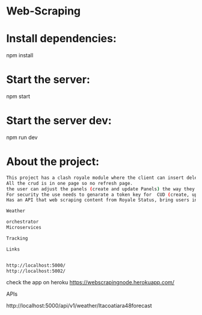 # Web-Scraping

# Install dependencies:
npm install 

# Start the server:
npm start 

# Start the server dev:
npm run dev 

# About the project:

```sh
This project has a clash royale module where the client can insert delete and update content to manage the day to day game.
All the crud is in one page so no refresh page.
the user can adjust the panels (create and update Panels) the way they want for better work. So you can adjust the panels in the page, setting side by side so you can create, update, see and delete the data with no refreshing pages and clicking a lotta links.
For security the use needs to genarate a token key for  CUD (create, upodate and delete content)
Has an API that web scraping content from Royale Status, bring users information like Name, Highest_Trophies,Trophies, userLevel, favouriteCardName, and a link to go to statsroyale profile to check and update profile .
```


```sh
Weather


```

```sh
orchestrator
Microservices


```

```sh
Tracking


```


```sh
Links


http://localhost:5000/
http://localhost:5002/


```
check the app on heroku
https://webscrapingnode.herokuapp.com/

APIs

http://localhost:5000/api/v1/weather/Itacoatiara48forecast